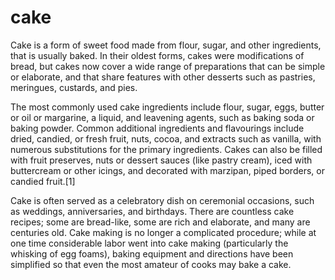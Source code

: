 # cake
Cake is a form of sweet food made from flour, sugar, and other ingredients, that is usually baked. In their oldest forms, cakes were modifications of bread, but cakes now cover a wide range of preparations that can be simple or elaborate, and that share features with other desserts such as pastries, meringues, custards, and pies.

The most commonly used cake ingredients include flour, sugar, eggs, butter or oil or margarine, a liquid, and leavening agents, such as baking soda or baking powder. Common additional ingredients and flavourings include dried, candied, or fresh fruit, nuts, cocoa, and extracts such as vanilla, with numerous substitutions for the primary ingredients. Cakes can also be filled with fruit preserves, nuts or dessert sauces (like pastry cream), iced with buttercream or other icings, and decorated with marzipan, piped borders, or candied fruit.[1]

Cake is often served as a celebratory dish on ceremonial occasions, such as weddings, anniversaries, and birthdays. There are countless cake recipes; some are bread-like, some are rich and elaborate, and many are centuries old. Cake making is no longer a complicated procedure; while at one time considerable labor went into cake making (particularly the whisking of egg foams), baking equipment and directions have been simplified so that even the most amateur of cooks may bake a cake.